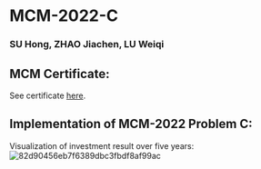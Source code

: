 # MCM-2022-C
### SU Hong, ZHAO Jiachen, LU Weiqi
## MCM Certificate:
See certificate [here](MCM%20certificate.pdf).
## Implementation of MCM-2022 Problem C:
Visualization of investment result over five years:
![82d90456eb7f6389dbc3fbdf8af99ac](https://user-images.githubusercontent.com/67042315/155037947-794eab01-b41a-44b0-a586-3f14f356b8f4.png)

